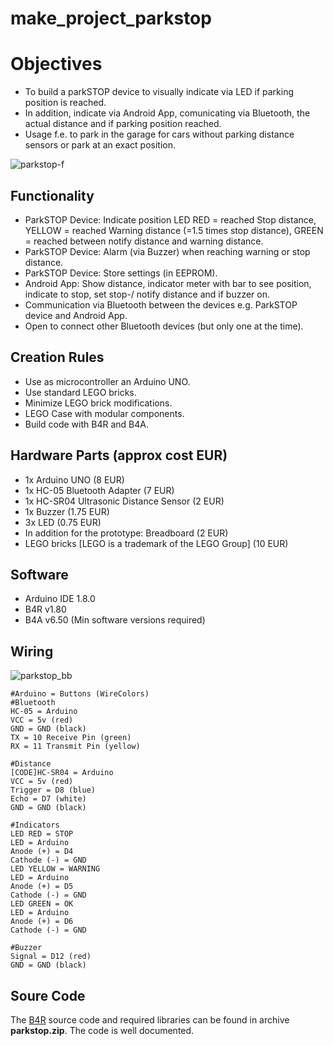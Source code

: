 # make_project_parkstop

# Objectives
* To build a parkSTOP device to visually indicate via LED if parking position is reached.
* In addition, indicate via Android App, comunicating via Bluetooth, the actual distance and if parking position reached.
* Usage f.e. to park in the garage for cars without parking distance sensors or park at an exact position.

![parkstop-f](https://user-images.githubusercontent.com/47274144/52939989-bdc49000-3365-11e9-8c03-9f629d3784af.png)

## Functionality
* ParkSTOP Device: Indicate position LED RED = reached Stop distance, YELLOW = reached Warning distance (=1.5 times stop distance), GREEN = reached between notify distance and warning distance.
* ParkSTOP Device: Alarm (via Buzzer) when reaching warning or stop distance.
* ParkSTOP Device: Store settings (in EEPROM).
* Android App: Show distance, indicator meter with bar to see position, indicate to stop, set stop-/ notify distance and if buzzer on.
* Communication via Bluetooth between the devices e.g. ParkSTOP device and Android App.
* Open to connect other Bluetooth devices (but only one at the time).

## Creation Rules
* Use as microcontroller an Arduino UNO.
* Use standard LEGO bricks.
* Minimize LEGO brick modifications.
* LEGO Case with modular components.
* Build code with B4R and B4A.

## Hardware Parts (approx cost EUR)
* 1x Arduino UNO (8 EUR)
* 1x HC-05 Bluetooth Adapter (7 EUR)
* 1x HC-SR04 Ultrasonic Distance Sensor (2 EUR)
* 1x Buzzer (1.75 EUR)
* 3x LED (0.75 EUR)
* In addition for the prototype: Breadboard (2 EUR)
* LEGO bricks [LEGO is a trademark of the LEGO Group] (10 EUR)

## Software
* Arduino IDE 1.8.0
* B4R v1.80
* B4A v6.50
(Min software versions required)

## Wiring
![parkstop_bb](https://user-images.githubusercontent.com/47274144/52939987-bdc49000-3365-11e9-8f78-1e7b41147569.png)

```
#Arduino = Buttons (WireColors)
#Bluetooth
HC-05 = Arduino
VCC = 5v (red)
GND = GND (black)
TX = 10 Receive Pin (green)
RX = 11 Transmit Pin (yellow)

#Distance
[CODE]HC-SR04 = Arduino
VCC = 5v (red)
Trigger = D8 (blue)
Echo = D7 (white)
GND = GND (black)

#Indicators
LED RED = STOP
LED = Arduino
Anode (+) = D4
Cathode (-) = GND
LED YELLOW = WARNING
LED = Arduino
Anode (+) = D5
Cathode (-) = GND
LED GREEN = OK
LED = Arduino
Anode (+) = D6
Cathode (-) = GND

#Buzzer
Signal = D12 (red)
GND = GND (black)
```
## Soure Code
The [B4R](https://www.b4x.com/b4r.html) source code and required libraries can be found in archive __parkstop.zip__. The code is well documented.
